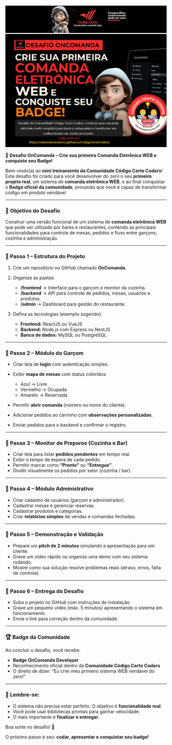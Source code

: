 ![Códgio Certo Coders](../../docs/head_codigocertocoders.jpg)
![OnComanda](../../docs/desafio_oncomanda_ccc.png)


🚀 **Desafio OnComanda – Crie sua primeira Comanda Eletrônica WEB e conquiste seu Badge!**

Bem-vindo(a) ao **mini treinamento da Comunidade Código Certo Coders**!
Este desafio foi criado para você desenvolver do zero o seu **primeiro projeto real**, um sistema de **comanda eletrônica WEB**, e ao final conquistar o **Badge oficial da comunidade**, provando que você é capaz de transformar código em produto vendável.

---

### 🎯 Objetivo do Desafio

Construir uma versão funcional de um sistema de **comanda eletrônica WEB** que pode ser utilizado por bares e restaurantes, contendo as principais funcionalidades para controle de mesas, pedidos e fluxo entre garçons, cozinha e administração.

---

### 🔹 Passo 1 – Estrutura do Projeto

1. Crie um repositório no GitHub chamado **OnComanda**.
2. Organize as pastas:

   * **/frontend** → Interface para o garçom e monitor da cozinha.
   * **/backend** → API para controle de pedidos, mesas, usuários e produtos.
   * **/admin** → Dashboard para gestão do restaurante.
3. Defina as tecnologias (exemplo sugerido):

   * **Frontend:** ReactJS ou VueJS
   * **Backend:** Node.js com Express ou NestJS
   * **Banco de dados:** MySQL ou PostgreSQL

---

### 🔹 Passo 2 – Módulo do Garçom

* Criar tela de **login** com autenticação simples.
* Exibir **mapa de mesas** com status coloridos:

  * Azul → Livre
  * Vermelho → Ocupada
  * Amarelo → Reservada
* Permitir **abrir comanda** (número ou nome do cliente).
* Adicionar pedidos ao carrinho com **observações personalizadas**.
* Enviar pedidos para o backend e confirmar o registro.

---

### 🔹 Passo 3 – Monitor de Preparos (Cozinha e Bar)

* Criar tela para listar **pedidos pendentes** em tempo real.
* Exibir o tempo de espera de cada pedido.
* Permitir marcar como **“Pronto”** ou **“Entregue”**.
* Dividir visualmente os pedidos por setor (cozinha / bar).

---

### 🔹 Passo 4 – Módulo Administrativo

* Criar cadastro de usuários (garçom e administrador).
* Cadastrar mesas e gerenciar reservas.
* Cadastrar produtos e categorias.
* Criar **relatórios simples** de vendas e comandas fechadas.

---

### 🔹 Passo 5 – Demonstração e Validação

* Prepare um **pitch de 2 minutos** simulando a apresentação para um cliente.
* Grave um vídeo rápido ou organize uma demo com seu sistema rodando.
* Mostre como sua solução resolve problemas reais (atraso, erros, falta de controle).

---

### 🔹 Passo 6 – Entrega do Desafio

* Suba o projeto no GitHub com instruções de instalação.
* Grave um pequeno vídeo (máx. 5 minutos) apresentando o sistema em funcionamento.
* Envie o link para correção dentro da comunidade.

---

### 🏆 Badge da Comunidade

Ao concluir o desafio, você recebe:

* **Badge OnComanda Developer**
* Reconhecimento oficial dentro da **Comunidade Código Certo Coders**
* O direito de dizer: “Eu criei meu primeiro sistema WEB vendável do zero!”

---

### 📌 Lembre-se:

* O sistema não precisa estar perfeito. O objetivo é **funcionalidade real**.
* Você pode usar bibliotecas prontas para ganhar velocidade.
* O mais importante é **finalizar e entregar**.

Boa sorte no desafio! 🚀

O próximo passo é seu: **codar, apresentar e conquistar seu badge!**
